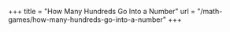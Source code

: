 +++
title = "How Many Hundreds Go Into a Number"
url = "/math-games/how-many-hundreds-go-into-a-number"
+++